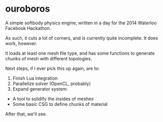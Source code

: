 ouroboros
=========

A simple softbody physics engine, written in a day for the 2014 Waterloo Facebook Hackathon. 

As such, it cuts a lot of corners, and is currently quite incomplete. It does work, however.

It loads at least one mesh file type, and has some functions to generate chunks of mesh with different topologies. 

Next steps, if I ever pick this up again, are to:

1. Finish Lua integration
2. Parallelize solver (OpenCL, probably)
3. Expand generator system:
  * A tool to solidify the insides of meshes
  * Some basic CSG to define chunks of material

After that, we'll see.
